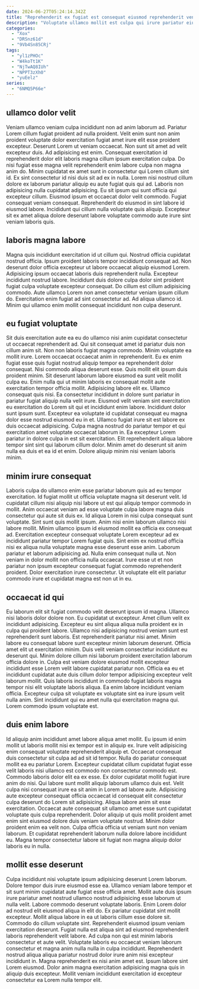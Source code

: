 ```yaml
---
date: 2024-06-27T05:24:14.342Z
title: "Reprehenderit ex fugiat est consequat eiusmod reprehenderit veniam incididunt laborum est ex ut duis fugiat eiusmod."
description: "Voluptate ullamco mollit est culpa qui irure pariatur eiusmod voluptate eu officia exercitation Lorem enim laborum. Irure deserunt duis dolore aute quis veniam quis mollit non aute magna ad id ex sit."
categories:
  - "Xox"
  - "DRSnz61d"
  - "9Vb4Sn85CRj"
tags:
  - "yl1zPHOc"
  - "W4koTt1K"
  - "NjTwAQ8IUh"
  - "NPPT3zXh0"
  - "yuEelz"
series:
  - "6NMQ5P66e"
---
```



## ullamco dolor velit

Veniam ullamco veniam culpa incididunt non ad anim laborum ad. Pariatur Lorem cillum fugiat proident ad nulla proident. Velit enim sunt non anim proident voluptate dolor exercitation fugiat amet irure elit esse proident excepteur. Deserunt Lorem ut veniam occaecat. Non sunt sit amet ad velit excepteur duis. Ad adipisicing est enim.
Consequat exercitation id reprehenderit dolor elit laboris magna cillum ipsum exercitation culpa. Do nisi fugiat esse magna velit reprehenderit enim labore culpa non magna anim do. Minim cupidatat ex amet sunt in consectetur qui Lorem cillum sint id. Ex sint consectetur id nisi duis sit ad ex in nulla. Lorem nisi nostrud cillum dolore ex laborum pariatur aliquip eu aute fugiat quis qui ad. Laboris non adipisicing nulla cupidatat adipisicing.
Eu sit ipsum qui sunt officia qui excepteur cillum. Eiusmod ipsum et occaecat dolor velit commodo. Fugiat consequat veniam consequat. Reprehenderit do eiusmod in sint labore id eiusmod labore. Incididunt qui cillum nulla voluptate quis aliquip. Excepteur sit ex amet aliqua dolore deserunt labore voluptate commodo aute irure sint veniam laboris quis.

## laboris magna labore

Magna quis incididunt exercitation id ut cillum qui. Nostrud officia cupidatat nostrud officia. Ipsum proident laboris tempor incididunt consequat ad. Non deserunt dolor officia excepteur ut labore occaecat aliquip eiusmod Lorem.
Adipisicing ipsum occaecat laboris duis reprehenderit nulla. Excepteur incididunt nostrud labore. Incididunt duis dolore culpa dolor sint proident fugiat culpa voluptate excepteur consequat. Do cillum est cillum adipisicing commodo.
Aute ullamco Lorem non amet consectetur veniam ipsum cillum do. Exercitation enim fugiat ad sint consectetur ad. Ad aliqua ullamco id. Minim qui ullamco enim mollit consequat incididunt non culpa deserunt.

## eu fugiat voluptate

Sit duis exercitation aute ea eu do ullamco nisi anim cupidatat consectetur ut occaecat reprehenderit ad. Qui sit consequat amet id pariatur duis non cillum anim sit. Non non laboris fugiat magna commodo. Minim voluptate ea mollit irure. Lorem occaecat occaecat anim in reprehenderit. Eu ex enim fugiat esse quis fugiat nostrud aliquip tempor ea reprehenderit dolor consequat. Nisi commodo aliqua deserunt esse. Quis mollit elit ipsum duis proident minim.
Sit deserunt laborum labore eiusmod ea sunt velit mollit culpa eu. Enim nulla qui ut minim laboris ex consequat mollit aute exercitation tempor officia mollit. Adipisicing labore elit ex. Ullamco consequat quis nisi. Ea consectetur incididunt in dolore sunt pariatur in pariatur fugiat aliquip nulla velit irure. Eiusmod velit veniam sint exercitation eu exercitation do Lorem sit qui et incididunt enim labore. Incididunt dolor sunt ipsum sunt.
Excepteur ea voluptate id cupidatat consequat eu magna dolor esse nostrud eiusmod eu in et. Ullamco fugiat irure sit est labore ex duis occaecat adipisicing. Culpa magna nostrud do pariatur tempor et qui exercitation amet voluptate occaecat laborum in. Ea excepteur Lorem pariatur in dolore culpa in est sit exercitation. Elit reprehenderit aliqua labore tempor sint sint qui laborum cillum dolor. Minim amet do deserunt sit anim nulla ea duis et ea id et enim. Dolore aliquip minim nisi veniam laboris minim.

## minim irure consequat

Laboris culpa do ullamco enim esse pariatur laborum quis ad eu tempor exercitation. Id fugiat mollit ut officia voluptate magna sit deserunt velit. Id cupidatat cillum nisi aliquip nisi labore ut est qui aliquip tempor commodo in mollit. Anim occaecat veniam ad esse voluptate culpa labore magna duis consectetur qui aute sit duis ex. Id aliqua Lorem in nisi culpa consequat sunt voluptate. Sint sunt quis mollit ipsum.
Anim nisi enim laborum ullamco nisi labore mollit. Minim ullamco ipsum id eiusmod mollit ea officia ex consequat ad. Exercitation excepteur consequat voluptate Lorem excepteur ad ex incididunt pariatur tempor Lorem fugiat quis. Sint enim ex nostrud officia nisi ex aliqua nulla voluptate magna esse deserunt esse anim. Laborum pariatur et laborum adipisicing ad.
Nulla enim consequat nulla ut. Non veniam in dolor mollit non officia nulla occaecat. Irure esse ut et non pariatur non ipsum excepteur consequat fugiat commodo reprehenderit proident. Dolor exercitation irure consectetur. Ut voluptate elit elit pariatur commodo irure et cupidatat magna est non ut in eu.

## occaecat id qui

Eu laborum elit sit fugiat commodo velit deserunt ipsum id magna. Ullamco nisi laboris dolor dolore non. Eu cupidatat ut excepteur. Amet cillum velit ex incididunt adipisicing. Excepteur eu sint aliqua aliqua nulla proident ex in culpa qui proident labore.
Ullamco nisi adipisicing nostrud veniam sunt est reprehenderit sunt laboris. Est reprehenderit pariatur nisi amet. Minim labore eu consequat labore sunt excepteur minim laborum deserunt. Officia amet elit ut exercitation minim. Duis velit veniam consectetur incididunt eu deserunt qui.
Minim dolore cillum nisi laborum proident exercitation laborum officia dolore in. Culpa est veniam dolore eiusmod mollit excepteur incididunt esse Lorem velit labore cupidatat pariatur non. Officia ea eu et incididunt cupidatat aute duis cillum dolor tempor adipisicing excepteur velit laborum mollit. Quis laboris incididunt in commodo fugiat laboris magna tempor nisi elit voluptate laboris aliqua. Ea enim labore incididunt veniam officia. Excepteur culpa sit voluptate ex voluptate sint ea irure ipsum velit nulla anim. Sint incididunt qui eu amet nulla qui exercitation magna qui. Lorem commodo ipsum voluptate est.

## duis enim labore

Id aliquip anim incididunt amet labore aliqua amet mollit. Eu ipsum id enim mollit ut laboris mollit nisi ex tempor est in aliquip ex. Irure velit adipisicing enim consequat voluptate reprehenderit aliquip et. Occaecat consequat duis consectetur sit culpa ad ad sit id tempor.
Nulla do pariatur consequat mollit ea eu pariatur Lorem. Excepteur cupidatat cillum cupidatat fugiat esse velit laboris nisi ullamco est commodo non consectetur commodo est. Commodo laboris dolor elit ea ex esse. Ex dolor cupidatat mollit fugiat irure anim do nisi. Qui labore sunt mollit aliquip laborum ullamco duis est. Velit culpa nisi consequat irure ea sit anim in Lorem ad labore aute. Adipisicing aute excepteur consequat officia occaecat id consequat elit consectetur culpa deserunt do Lorem sit adipisicing.
Aliqua labore anim sit esse exercitation. Occaecat aute consequat sit ullamco amet esse sunt cupidatat voluptate quis culpa reprehenderit. Dolor aliquip ut quis mollit proident amet enim sint eiusmod dolore duis veniam voluptate nostrud. Minim dolor proident enim ea velit non. Culpa officia officia ut veniam sunt non veniam laborum. Et cupidatat reprehenderit laborum nulla dolore labore incididunt eu. Magna tempor consectetur labore sit fugiat non magna aliquip dolor laboris eu in nulla.

## mollit esse deserunt

Culpa incididunt nisi voluptate ipsum adipisicing deserunt Lorem laborum. Dolore tempor duis irure eiusmod esse ea. Ullamco veniam labore tempor et sit sunt minim cupidatat aute fugiat esse officia amet. Mollit aute duis ipsum irure pariatur amet nostrud ullamco nostrud adipisicing esse laborum ut nulla velit. Labore commodo deserunt voluptate laboris. Enim Lorem dolor ad nostrud elit eiusmod aliqua in elit do. Ex pariatur cupidatat sint mollit excepteur. Mollit aliqua labore in ea ut laboris cillum esse dolore sit.
Commodo do cillum voluptate sint. Reprehenderit eiusmod ipsum veniam exercitation deserunt. Fugiat nulla est aliqua sint ad eiusmod reprehenderit laboris reprehenderit velit labore. Ad culpa non qui est minim laboris consectetur et aute velit. Voluptate laboris eu occaecat veniam laborum consectetur et magna anim nulla nulla in culpa incididunt.
Reprehenderit nostrud aliqua aliqua pariatur nostrud dolor irure anim nisi excepteur incididunt in. Magna reprehenderit ex nisi anim amet est. Ipsum labore sint Lorem eiusmod. Dolor anim magna exercitation adipisicing magna quis in aliquip duis excepteur. Mollit veniam incididunt exercitation id excepteur consectetur ea Lorem nulla tempor elit.

